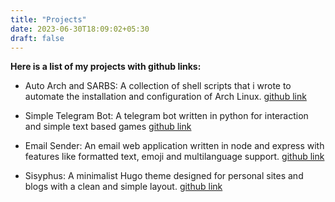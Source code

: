 ```yaml
---
title: "Projects"
date: 2023-06-30T18:09:02+05:30
draft: false
---
```



**Here is a list of my projects with github links:**

- Auto Arch and SARBS: A collection of shell scripts that i wrote to automate the installation and configuration of Arch Linux.
[github link](https://github.com/saqibmir1/auto-arch)

- Simple Telegram Bot: A telegram bot written in python for interaction and simple text based games
[github link](https://github.com/saqibmir1/simple-telegram-bot)

- Email Sender: An email web application written in node and express with features like formatted text, emoji and multilanguage support.
[github link](https://github.com/saqibmir1/mail-sender)

- Sisyphus: A minimalist Hugo theme designed for personal sites and blogs with a clean and simple layout.
[github link](https://github.com/saqibmir1/sisyphus)
